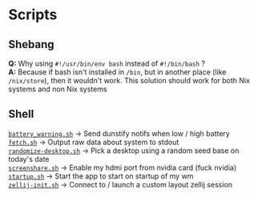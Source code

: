 # Scripts

## Shebang
**Q:** Why using `#!/usr/bin/env bash` instead of `#!/bin/bash` ?<br>
**A:** Because if bash isn't installed in `/bin`, but in another place (like `/nix/store`), then it wouldn't work. This solution should work for both Nix systems and non Nix systems

## Shell
[`battery_warning.sh`](./battery_warning.sh) -> Send dunstify notifs when low / high battery<br>
[`fetch.sh`](./fetch.sh) -> Output raw data about system to stdout<br>
[`randomize-desktop.sh`](./randomize-desktop.sh) -> Pick a desktop using a random seed base on today's date<br>
[`screenshare.sh`](./screenshare.sh) -> Enable my hdmi port from nvidia card (fuck nvidia)<br>
[`startup.sh`](./startup.sh) -> Start the app to start on startup of my wm<br>
[`zellij-init.sh`](./zellij-init.sh) -> Connect to / launch a custom layout zellij session<br>